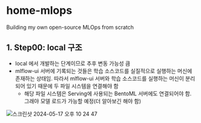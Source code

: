 # home-mlops
Building my own open-source MLOps from scratch

## 1. Step00: local 구조
- local 에서 개발하는 단계이므로 추후 변동 가능성 큼
- mlflow-ui 서버에 기록되는 것들은 학습 소스코드를 실질적으로 실행하는 머신에 존재하는 상태임. 따라서 mlflow-ui 서버와 학습 소스코드를 실행하는 머신이 분리되어 있기 때문에 두 파일 시스템을 연결해야 함
    - 해당 파일 시스템은 Serving에 사용되는 BentoML 서버에도 연결되어야 함. 그래야 모델 로드가 가능할 예정(더 알아보긴 해야 함)
 
![스크린샷 2024-05-17 오후 10 24 47](https://github.com/young-hun-jo/home-mlops/assets/54783194/c3cc1d7d-27a1-4cb1-abd4-9e85906ff52e)
